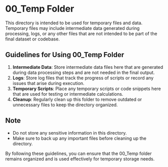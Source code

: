 
# 00_Temp Folder

This directory is intended to be used for temporary files and data. Temporary files may include intermediate data generated during processing, logs, or any other files that are not intended to be part of the final dataset or codebase.

## Guidelines for Using 00_Temp Folder

1. **Intermediate Data**: Store intermediate data files here that are generated during data processing steps and are not needed in the final output.
2. **Logs**: Store log files that track the progress of scripts or record any issues that arise during execution.
3. **Temporary Scripts**: Place any temporary scripts or code snippets here that are used for testing or intermediate calculations.
4. **Cleanup**: Regularly clean up this folder to remove outdated or unnecessary files to keep the directory organized.

## Note

- Do not store any sensitive information in this directory.
- Make sure to back up any important files before cleaning up the directory.

By following these guidelines, you can ensure that the 00_Temp folder remains organized and is used effectively for temporary storage needs.
